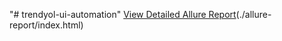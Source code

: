 "# trendyol-ui-automation"
[View Detailed Allure Report](./allure-report/index.html)(./allure-report/index.html)